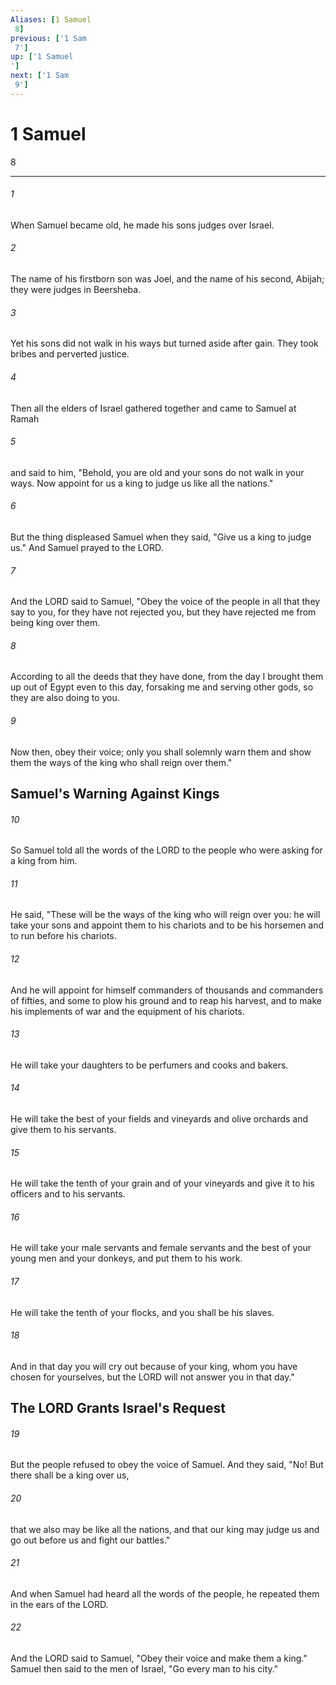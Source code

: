 ```yaml
---
Aliases: [1 Samuel 8]
previous: ['1 Sam 7']
up: ['1 Samuel']
next: ['1 Sam 9']
---
```

# 1 Samuel 8

***
 

###### 1 
When Samuel became old, he made his sons judges over Israel.  

###### 2 
The name of his firstborn son was Joel, and the name of his second, Abijah; they were judges in Beersheba.  

###### 3 
Yet his sons did not walk in his ways but turned aside after gain. They took bribes and perverted justice.  

###### 4 
Then all the elders of Israel gathered together and came to Samuel at Ramah  

###### 5 
and said to him, "Behold, you are old and your sons do not walk in your ways. Now appoint for us a king to judge us like all the nations."  

###### 6 
But the thing displeased Samuel when they said, "Give us a king to judge us." And Samuel prayed to the LORD.  

###### 7 
And the LORD said to Samuel, "Obey the voice of the people in all that they say to you, for they have not rejected you, but they have rejected me from being king over them.  

###### 8 
According to all the deeds that they have done, from the day I brought them up out of Egypt even to this day, forsaking me and serving other gods, so they are also doing to you.  

###### 9 
Now then, obey their voice; only you shall solemnly warn them and show them the ways of the king who shall reign over them."  ## Samuel's Warning Against Kings  

###### 10 
So Samuel told all the words of the LORD to the people who were asking for a king from him.  

###### 11 
He said, "These will be the ways of the king who will reign over you: he will take your sons and appoint them to his chariots and to be his horsemen and to run before his chariots.  

###### 12 
And he will appoint for himself commanders of thousands and commanders of fifties, and some to plow his ground and to reap his harvest, and to make his implements of war and the equipment of his chariots.  

###### 13 
He will take your daughters to be perfumers and cooks and bakers.  

###### 14 
He will take the best of your fields and vineyards and olive orchards and give them to his servants.  

###### 15 
He will take the tenth of your grain and of your vineyards and give it to his officers and to his servants.  

###### 16 
He will take your male servants and female servants and the best of your young men and your donkeys, and put them to his work.  

###### 17 
He will take the tenth of your flocks, and you shall be his slaves.  

###### 18 
And in that day you will cry out because of your king, whom you have chosen for yourselves, but the LORD will not answer you in that day."  ## The LORD Grants Israel's Request  

###### 19 
But the people refused to obey the voice of Samuel. And they said, "No! But there shall be a king over us,  

###### 20 
that we also may be like all the nations, and that our king may judge us and go out before us and fight our battles."  

###### 21 
And when Samuel had heard all the words of the people, he repeated them in the ears of the LORD.  

###### 22 
And the LORD said to Samuel, "Obey their voice and make them a king." Samuel then said to the men of Israel, "Go every man to his city."
